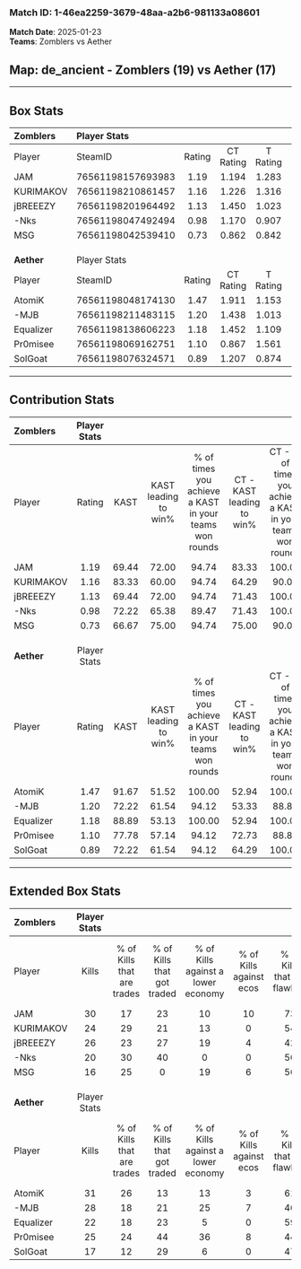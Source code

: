 ### Match ID: 1-46ea2259-3679-48aa-a2b6-981133a08601  
**Match Date**: 2025-01-23  
**Teams**: Zomblers vs Aether  

## **Map**: de_ancient - Zomblers (19) vs Aether (17)  
---  

## Box Stats  

| **Zomblers** | Player Stats      |        |           |          |       |      |       |         |        |      |     |
| :- | :- | :-: | :-: | :-: | :-: | :-: | :-: | :-: | :-: | :-: | :-: |
| Player       | SteamID           | Rating | CT Rating | T Rating | KAST  | ADR  | Kills | Assists | Deaths | K/D  | HS% |
| JAM          | 76561198157693983 |  1.19  |   1.194   |  1.283   | 69.44 | 79.7 |  30   |    7    |   25   | 1.20 | 26  |
| KURIMAKOV    | 76561198210861457 |  1.16  |   1.226   |  1.316   | 83.33 | 73.4 |  24   |    7    |   23   | 1.04 | 45  |
| jBREEEZY     | 76561198201964492 |  1.13  |   1.450   |  1.023   | 69.44 | 88.9 |  26   |    9    |   25   | 1.04 | 53  |
| -Nks         | 76561198047492494 |  0.98  |   1.170   |  0.907   | 72.22 | 73.5 |  20   |   11    |   24   | 0.83 | 55  |
| MSG          | 76561198042539410 |  0.73  |   0.862   |  0.842   | 66.67 | 51.3 |  16   |   13    |   27   | 0.59 | 68  |
|              |                   |        |           |          |       |      |       |         |        |      |     |
|              |                   |        |           |          |       |      |       |         |        |      |     |
|              |                   |        |           |          |       |      |       |         |        |      |     |
| **Aether**   | Player Stats      |        |           |          |       |      |       |         |        |      |     |
| Player       | SteamID           | Rating | CT Rating | T Rating | KAST  | ADR  | Kills | Assists | Deaths | K/D  | HS% |
| AtomiK       | 76561198048174130 |  1.47  |   1.911   |  1.153   | 91.67 | 77.6 |  31   |    5    |   18   | 1.72 |  9  |
| -MJB         | 76561198211483115 |  1.20  |   1.438   |  1.013   | 72.22 | 77.2 |  28   |   10    |   23   | 1.22 | 57  |
| Equalizer    | 76561198138606223 |  1.18  |   1.452   |  1.109   | 88.89 | 73.8 |  22   |   10    |   22   | 1.00 | 36  |
| Pr0misee     | 76561198069162751 |  1.10  |   0.867   |  1.561   | 77.78 | 81.5 |  25   |   13    |   29   | 0.86 | 32  |
| SolGoat      | 76561198076324571 |  0.89  |   1.207   |  0.874   | 72.22 | 71.8 |  17   |   13    |   25   | 0.68 | 41  |
---  

## Contribution Stats  

| **Zomblers** | Player Stats |       |                      |                                                        |                           |                                                             |                          |                                                            |
| :- | :-: | :-: | :-: | :-: | :-: | :-: | :-: | :-: |
| Player       |    Rating    | KAST  | KAST leading to win% | % of times you achieve a KAST in your teams won rounds | CT - KAST leading to win% | CT - % of times you achieve a KAST in your teams won rounds | T - KAST leading to win% | T - % of times you achieve a KAST in your teams won rounds |
| JAM          |     1.19     | 69.44 |        72.00         |                         94.74                          |           83.33           |                           100.00                            |          61.54           |                           88.89                            |
| KURIMAKOV    |     1.16     | 83.33 |        60.00         |                         94.74                          |           64.29           |                            90.00                            |          56.25           |                           100.00                           |
| jBREEEZY     |     1.13     | 69.44 |        72.00         |                         94.74                          |           71.43           |                           100.00                            |          72.73           |                           88.89                            |
| -Nks         |     0.98     | 72.22 |        65.38         |                         89.47                          |           71.43           |                           100.00                            |          58.33           |                           77.78                            |
| MSG          |     0.73     | 66.67 |        75.00         |                         94.74                          |           75.00           |                            90.00                            |          75.00           |                           100.00                           |
|              |              |       |                      |                                                        |                           |                                                             |                          |                                                            |
|              |              |       |                      |                                                        |                           |                                                             |                          |                                                            |
|              |              |       |                      |                                                        |                           |                                                             |                          |                                                            |
| **Aether**   | Player Stats |       |                      |                                                        |                           |                                                             |                          |                                                            |
| Player       |    Rating    | KAST  | KAST leading to win% | % of times you achieve a KAST in your teams won rounds | CT - KAST leading to win% | CT - % of times you achieve a KAST in your teams won rounds | T - KAST leading to win% | T - % of times you achieve a KAST in your teams won rounds |
| AtomiK       |     1.47     | 91.67 |        51.52         |                         100.00                         |           52.94           |                           100.00                            |          50.00           |                           100.00                           |
| -MJB         |     1.20     | 72.22 |        61.54         |                         94.12                          |           53.33           |                            88.89                            |          72.73           |                           100.00                           |
| Equalizer    |     1.18     | 88.89 |        53.13         |                         100.00                         |           52.94           |                           100.00                            |          53.33           |                           100.00                           |
| Pr0misee     |     1.10     | 77.78 |        57.14         |                         94.12                          |           72.73           |                            88.89                            |          47.06           |                           100.00                           |
| SolGoat      |     0.89     | 72.22 |        61.54         |                         94.12                          |           64.29           |                           100.00                            |          58.33           |                           87.50                            |
---  

## Extended Box Stats  

| **Zomblers** | Player Stats |                            |                            |                                    |                         |                              |                                 |        |                             |                                     |                          |                               |                            |
| :- | :-: | :-: | :-: | :-: | :-: | :-: | :-: | :-: | :-: | :-: | :-: | :-: | :-: |
| Player       |    Kills     | % of Kills that are trades | % of Kills that got traded | % of Kills against a lower economy | % of Kills against ecos | % of Kills that are flawless | % of Kills that are close duels | Deaths | % of Deaths that get traded | % of Deaths against a lower economy | % of Deaths against ecos | % of Deaths that are flawless | % of Deaths that are close |
| JAM          |      30      |             17             |             23             |                 10                 |           10            |              73              |                7                |   25   |             20              |                 16                  |            4             |              76               |             8              |
| KURIMAKOV    |      24      |             29             |             21             |                 13                 |            0            |              54              |               13                |   23   |             30              |                 13                  |            0             |              43               |             13             |
| jBREEEZY     |      26      |             23             |             27             |                 19                 |            4            |              42              |                8                |   25   |             28              |                 12                  |            4             |              52               |             8              |
| -Nks         |      20      |             30             |             40             |                 0                  |            0            |              50              |                5                |   24   |             17              |                  8                  |            0             |              50               |             13             |
| MSG          |      16      |             25             |             0              |                 19                 |            6            |              56              |               19                |   27   |             30              |                 11                  |            0             |              44               |             4              |
|              |              |                            |                            |                                    |                         |                              |                                 |        |                             |                                     |                          |                               |                            |
|              |              |                            |                            |                                    |                         |                              |                                 |        |                             |                                     |                          |                               |                            |
|              |              |                            |                            |                                    |                         |                              |                                 |        |                             |                                     |                          |                               |                            |
| **Aether**   | Player Stats |                            |                            |                                    |                         |                              |                                 |        |                             |                                     |                          |                               |                            |
| Player       |    Kills     | % of Kills that are trades | % of Kills that got traded | % of Kills against a lower economy | % of Kills against ecos | % of Kills that are flawless | % of Kills that are close duels | Deaths | % of Deaths that get traded | % of Deaths against a lower economy | % of Deaths against ecos | % of Deaths that are flawless | % of Deaths that are close |
| AtomiK       |      31      |             26             |             13             |                 13                 |            3            |              61              |                3                |   18   |             22              |                 22                  |            0             |              72               |             0              |
| -MJB         |      28      |             18             |             21             |                 25                 |            7            |              46              |               14                |   23   |              9              |                 13                  |            0             |              61               |             9              |
| Equalizer    |      22      |             18             |             23             |                 5                  |            0            |              59              |                9                |   22   |             32              |                 14                  |            0             |              59               |             14             |
| Pr0misee     |      25      |             24             |             44             |                 36                 |            8            |              44              |                8                |   29   |             14              |                 17                  |            3             |              45               |             10             |
| SolGoat      |      17      |             12             |             29             |                 6                  |            0            |              47              |               12                |   25   |             40              |                 12                  |            0             |              48               |             12             |
